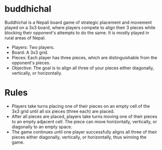 # buddhichal
 Buddhichal is a Nepali board game of strategic placement and movement played on a 3x3 board, where players compete to align their 3 pieces while blocking their opponent's attempts to do the same. It is mostly played in rural areas of Nepal.
- Players: Two players.
- Board: A 3x3 grid.
- Pieces: Each player has three pieces, which are distinguishable from the opponent's pieces.
- Objective: The goal is to align all three of your pieces either diagonally, vertically, or horizontally.
# Rules
- Players take turns placing one of their pieces on an empty cell of the 3x3 grid until all six pieces (three each) are placed.
- After all pieces are placed, players take turns moving one of their pieces to an empty adjacent cell. The piece can move horizontally, vertically, or diagonally to an empty space.
- The game continues until one player successfully aligns all three of their pieces either diagonally, vertically, or horizontally, thus winning the game.
